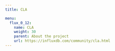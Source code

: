 ```yaml
---
title: CLA

menu:
  flux_0_12:
    name: CLA
    weight: 30
    parent: About the project
    url: https://influxdb.com/community/cla.html
---
```

